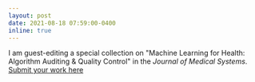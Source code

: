 ```yaml
---
layout: post
date: 2021-08-18 07:59:00-0400
inline: true
---
```


I am guest-editing a special collection on "Machine Learning for Health: Algorithm Auditing & Quality Control" in the *Journal of Medical Systems*. [Submit your work here](https://www.editorialmanager.com/joms/default.aspx)
